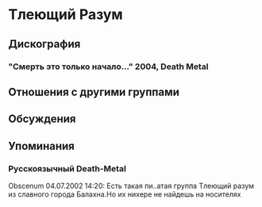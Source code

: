 # Тлеющий Разум



## Дискография

### "Смерть это только начало..." 2004, Death Metal




## Отношения с другими группами


## Обсуждения


## Упоминания

### Русскоязычный Death-Metal

Obscenum 04.07.2002 14:20:
Есть такая пи..атая группа  Тлеющий разум из славного города Балахна.Но их нихере не найдешь на носителях

